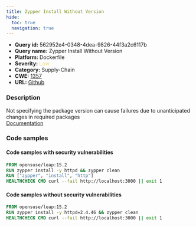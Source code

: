 ```yaml
---
title: Zypper Install Without Version
hide:
  toc: true
  navigation: true
---
```


<style>
  .highlight .hll {
    background-color: #ff171742;
  }
  .md-content {
    max-width: 1100px;
    margin: 0 auto;
  }
</style>

-   **Query id:** 562952e4-0348-4dea-9826-44f3a2c6117b
-   **Query name:** Zypper Install Without Version
-   **Platform:** Dockerfile
-   **Severity:** <span style="color:#edd57e">Low</span>
-   **Category:** Supply-Chain
-   **CWE:** <a href="https://cwe.mitre.org/data/definitions/1357.html" onclick="newWindowOpenerSafe(event, 'https://cwe.mitre.org/data/definitions/1357.html')">1357</a>
-   **URL:** [Github](https://github.com/Checkmarx/kics/tree/master/assets/queries/dockerfile/zypper_install_without_version)

### Description
Not specifying the package version can cause failures due to unanticipated changes in required packages<br>
[Documentation](https://docs.docker.com/develop/develop-images/dockerfile_best-practices/#run)

### Code samples
#### Code samples with security vulnerabilities
```dockerfile title="Positive test num. 1 - dockerfile file" hl_lines="2 3"
FROM opensuse/leap:15.2
RUN zypper install -y httpd && zypper clean
RUN ["zypper", "install", "http"]
HEALTHCHECK CMD curl --fail http://localhost:3000 || exit 1

```


#### Code samples without security vulnerabilities
```dockerfile title="Negative test num. 1 - dockerfile file"
FROM opensuse/leap:15.2
RUN zypper install -y httpd=2.4.46 && zypper clean
HEALTHCHECK CMD curl --fail http://localhost:3000 || exit 1

```
